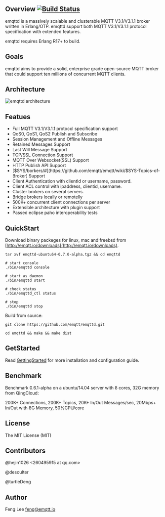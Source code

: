 
## Overview [![Build Status](https://travis-ci.org/emqtt/emqttd.svg?branch=master)](https://travis-ci.org/emqtt/emqttd)

emqttd is a massively scalable and clusterable MQTT V3.1/V3.1.1 broker written in Erlang/OTP. emqttd support both MQTT V3.1/V3.1.1 protocol specification with extended features.

emqttd requires Erlang R17+ to build.

## Goals

emqttd aims to provide a solid, enterprise grade open-source MQTT broker that could support ten millions of concurrent MQTT clients.

## Architecture

![emqttd architecture](http://emqtt.io/static/img/Architecture.png)

## Featues

* Full MQTT V3.1/V3.1.1 protocol specification support
* QoS0, QoS1, QoS2 Publish and Subscribe
* Session Management and Offline Messages
* Retained Messages Support
* Last Will Message Support
* TCP/SSL Connection Support
* MQTT Over Websocket(SSL) Support
* HTTP Publish API Support
* [$SYS/borkers/#](https://github.com/emqtt/emqtt/wiki/$SYS-Topics-of-Broker) Support
* Client Authentication with clientId or username, password.
* Client ACL control with ipaddress, clientid, username.
* Cluster brokers on several servers.
* Bridge brokers locally or remotelly
* 500K+ concurrent client connections per server
* Extensible architecture with plugin support
* Passed eclipse paho interoperability tests

## QuickStart

Download binary packeges for linux, mac and freebsd from [http://emqtt.io/downloads](http://emqtt.io/downloads).

```
tar xvf emqttd-ubuntu64-0.7.0-alpha.tgz && cd emqttd

# start console
./bin/emqttd console

# start as daemon
./bin/emqttd start

# check status
./bin/emqttd_ctl status

# stop
./bin/emqttd stop
``` 

Build from source:

```
git clone https://github.com/emqtt/emqttd.git

cd emqttd && make && make dist
```

## GetStarted

Read [GettingStarted](https://github.com/emqtt/emqttd/wiki/GettingStarted) for more installation and configuration guide.

## Benchmark

Benchmark 0.6.1-alpha on a ubuntu/14.04 server with 8 cores, 32G memory from QingCloud:

200K+ Connections, 200K+ Topics, 20K+ In/Out Messages/sec, 20Mbps+ In/Out with 8G Memory, 50%CPU/core

## License

The MIT License (MIT)

## Contributors

@hejin1026 <260495915 at qq.com>

@desoulter <assoulter123 at gmail.com>

@turtleDeng

## Author

Feng Lee <feng@emqtt.io>

